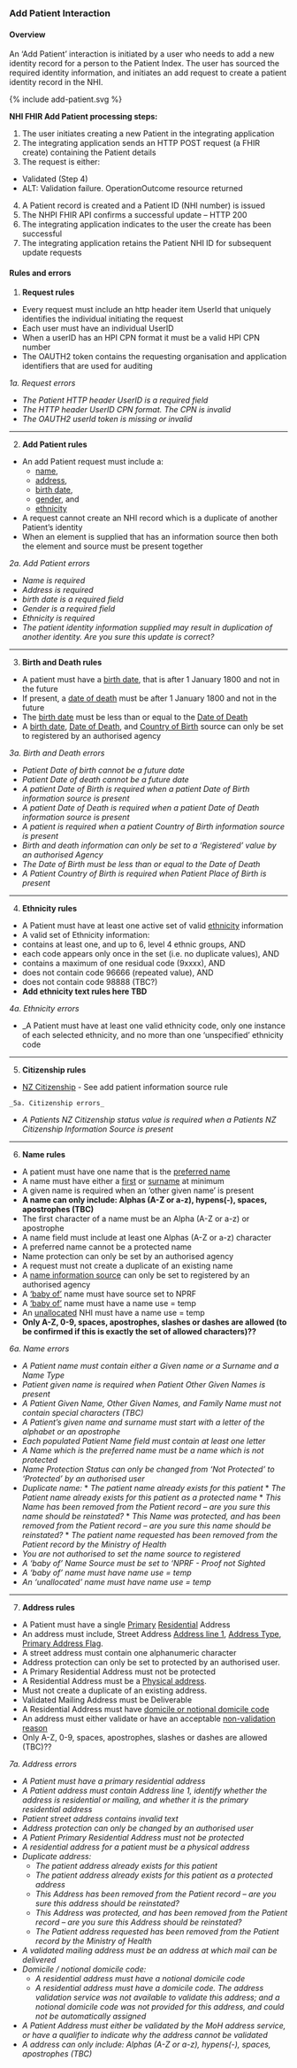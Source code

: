 

### Add Patient Interaction

#### Overview

An ‘Add Patient’ interaction is initiated by a user who needs to add a new identity record for a person to the Patient Index.
The user has sourced the required identity information, and initiates an add request to create a patient identity record in the NHI.

{% include add-patient.svg %}

**NHI FHIR Add Patient processing steps:**

1. The user initiates creating a new Patient in the integrating application
2. The integrating application sends an HTTP POST request (a FHIR create) containing the Patient details
3. The request is either:
 * Validated (Step 4)
 * ALT: Validation failure. OperationOutcome resource returned
4. A Patient record is created and a Patient ID (NHI number) is issued
5. The NHPI FHIR API confirms a successful update – HTTP 200
6. The integrating application indicates to the user the create has been successful
7. The integrating application retains the Patient NHI ID for subsequent update requests

#### Rules and errors

1. **Request rules**
 * Every request must include an http header item UserId that uniquely identifies the individual initiating the request
 * Each user must have an individual UserID
 * When a userID has an HPI CPN format it must be a valid HPI CPN number
 * The OAUTH2 token contains the requesting organisation and application identifiers that are used for auditing

  _1a. Request errors_
   * _The Patient HTTP header UserID is a required field_
   * _The HTTP header UserID CPN format. The CPN is invalid_
   * _The OAUTH2 userId token is missing or invalid_
 
---

2.	**Add Patient rules**
 * An add Patient request must include a:
   * [name](/StructureDefinition-NhiPatient-definitions.html#Patient.name),
   * [address](/StructureDefinition-NhiPatient-definitions.html#Patient.address),
   * [birth date](/StructureDefinition-NhiPatient-definitions.html#Patient.birthDate),
   * [gender](/StructureDefinition-NhiPatient-definitions.html#Patient.gender), and
   * [ethnicity](/StructureDefinition-NhiPatient-definitions.html#Patient.extension:ethnicity)
 * A request cannot create an NHI record which is a duplicate of another Patient’s identity
 * When an element is supplied that has an information source then both the element and source must be present together
 
  _2a. Add Patient errors_
   * _Name is required_
   * _Address is required_
   * _birth date is a required field_
   * _Gender is a required field_
   * _Ethnicity is required_
   * _The patient identity information supplied may result in duplication of another identity. Are you sure this update is correct?_

---

3.	**Birth and Death rules**
 * A patient must have a [birth date](/StructureDefinition-NhiPatient-definitions.html#Patient.birthDate), that is after 1 January 1800 and not in the future
 * If present, a [date of death](/StructureDefinition-NhiPatient-definitions.html#Patient.deceased[x]) must be after 1 January 1800 and not in the future
 * The [birth date](/StructureDefinition-NhiPatient-definitions.html#Patient.birthDate) must be less than or equal to the [Date of Death](/StructureDefinition-NhiPatient-definitions.html#Patient.deceased[x])
 * A [birth date](/StructureDefinition-NhiPatient-definitions.html#Patient.birthDate), [Date of Death](/StructureDefinition-NhiPatient-definitions.html#Patient.deceased[x]), and [Country of Birth](/StructureDefinition-birth-place-definitions.html#Extension.extension:country) source can only be set to registered by an authorised agency

  _3a. Birth and Death errors_
   * _Patient Date of birth  cannot be a future date_
   * _Patient Date of death cannot be a future date_
   * _A patient Date of Birth is required when a patient Date of Birth information source is present_
   * _A patient Date of Death is required when a patient Date of Death information source is present_
   * _A patient is required when a patient Country of Birth information source is present_
   * _Birth and death information can only be set to a ‘Registered’ value by an authorised Agency_
   * _The Date of Birth must be less than or equal to the Date of Death_
   * _A Patient Country of Birth is required when Patient Place of Birth is present_

---

4.	**Ethnicity rules**
 * A Patient must have at least one active set of valid [ethnicity](/StructureDefinition-NhiPatient-definitions.html#Patient.extension:ethnicity) information 
 * A valid set of Ethnicity information:
  * contains at least one, and up to 6, level 4 ethnic groups, AND 
  * each code appears only once in the set (i.e. no duplicate values), AND 
  * contains a maximum of one residual code (9xxxx), AND 
  * does not contain code 96666 (repeated value), AND 
  * does not contain code 98888 (TBC?)
  * **Add ethnicity text rules here TBD**

  _4a. Ethnicity errors_
   * _A Patient must have at least one valid ethnicity code, only one instance of each selected ethnicity, and no more than one ‘unspecified’ ethnicity code

---

5.	**Citizenship rules**
   * [NZ Citizenship](/StructureDefinition-NhiPatient-definitions.html#Patient.extension:nzCitizen) - See add patient information source rule

    _5a. Citizenship errors_
   * _A Patients NZ Citizenship status value is required when a Patients NZ Citizenship Information Source is present_

---

6.	**Name rules**
 * A patient must have one name that is the [preferred name](/StructureDefinition-NhiPatient-definitions.html#Patient.name.extension:preferred)
 * A name must have either a [first](/StructureDefinition-NhiPatient-definitions.html#Patient.name.given) or [surname](/StructureDefinition-NhiPatient-definitions.html#Patient.name.family) at minimum
 * A given name is required when an ‘other given name’ is present
 * **A name can only include: Alphas (A-Z or a-z), hypens(-), spaces, apostrophes (TBC)**
 * The first character of a name must be an Alpha (A-Z or a-z) or apostrophe
 * A name field must include at least one Alphas (A-Z or a-z) character
 * A preferred name cannot be a protected name
 * Name protection can only be set by an authorised agency
 * A request must not create a duplicate of an existing name
 * A [name information source](/StructureDefinition-NhiPatient-definitions.html#Patient.name.extension:information-source) can only be set to registered by an authorised agency 
 * A [‘baby of’](/StructureDefinition-NhiPatient-definitions.html#Patient.name.extension:nhi-name-use-extra) name must have source set to NPRF
 * A [‘baby of’](/StructureDefinition-NhiPatient-definitions.html#Patient.name.extension:nhi-name-use-extra) name must have a name use = temp
 * An [unallocated](/StructureDefinition-NhiPatient-definitions.html#Patient.name.extension:nhi-name-use-extra) NHI must have a name use = temp
 * **Only A-Z, 0-9, spaces, apostrophes, slashes or dashes are allowed (to be confirmed if this is exactly the set of allowed characters)??**


  _6a. Name errors_
   * _A Patient name must contain either a Given name or a Surname and a Name Type_
   * _Patient given name is required when Patient Other Given Names is present_
   * _A Patient Given Name, Other Given Names, and Family Name must not contain special characters (TBC)_
   * _A Patient’s given name and surname must start with a letter of the alphabet or an apostrophe_
   * _Each populated Patient Name field must contain at least one letter_
   * _A Name which is the preferred name must be a name which is not protected_
   * _Name Protection Status can only be changed from ‘Not Protected’ to ‘Protected’ by an authorised user_
   * _Duplicate name:_
    * _The patient name already exists for this patient_
    * _The Patient name already exists for this patient as a protected name_
    * _This Name has been removed from the Patient record – are you sure this name should be reinstated?_
    * _This Name was protected, and has been removed from the Patient record – are you sure this name should be reinstated?_
    * _The patient name requested has been removed from the Patient record by the Ministry of Health_
   * _You are not authorised to set the name source to registered_
   * _A ‘baby of’ Name Source must be set to ‘NPRF - Proof not Sighted_
   * _A ‘baby of’ name must have name use = temp_
   * _An ‘unallocated’ name must have name use = temp_

---

7.	**Address rules**
 * A Patient must have a single [Primary](/StructureDefinition-NhiPatient-definitions.html#Patient.address.extension:isPrimaryAddress) [Residential](/StructureDefinition-NhiPatient-definitions.html#Patient.address.type) Address
 * An address must include, Street Address [Address line 1](/StructureDefinition-NhiPatient-definitions.html#Patient.address.line), [Address Type](/StructureDefinition-NhiPatient-definitions.html#Patient.address.type), [Primary Address Flag](/StructureDefinition-NhiPatient-definitions.html#Patient.address.extension:isPrimaryAddress).
 * A street address must contain one alphanumeric character
 * Address protection can only be set to protected by an authorised user.
 * A Primary Residential Address must not be protected
 * A Residential Address must be a [Physical address](/StructureDefinition-NhiPatient-definitions.html#Patient.address.type).
 * Must not create a duplicate of an existing address.
 * Validated Mailing Address must be Deliverable
 * A Residential Address must have [domicile or notional domicile code](/StructureDefinition-NhiPatient-definitions.html#Patient.address.extension:domicile-code)
 * An address must either validate or have an acceptable [non-validation reason](/StructureDefinition-NhiPatient-definitions.html#Patient.address.extension:notValidatedAddressReason)
 * Only A-Z, 0-9, spaces, apostrophes, slashes or dashes are allowed (TBC)??

  _7a. Address errors_
   * _A Patient must have a primary residential address_
   * _A Patient address must contain Address line 1, identify whether the address is residential or mailing, and whether it is the primary residential address_
   * _Patient street address contains invalid text_
   * _Address protection can only be changed by an authorised user_
   * _A Patient Primary Residential Address must not be protected_
   * _A residential address for a patient must be a physical address_
   * _Duplicate address:_
     * _The patient address already exists for this patient_
     * _The patient address already exists for this patient as a protected address_
     * _This Address has been removed from the Patient record – are you sure this address should be reinstated?_
     * _This Address was protected, and has been removed from the Patient record – are you sure this Address should be reinstated?_
     * _The Patient address requested has been removed from the Patient record by the Ministry of Health_
   * _A validated mailing address must be an address at which mail can be delivered_
   * _Domicile / notional domicile code:_
     * _A residential address must have a notional domicile code_
     * _A residential address must have a domicile code. The address validation service was not available to validate this address; and a notional domicile code was not provided for this address, and could not be automatically assigned_
   * _A Patient Address must either be validated by the MoH address service, or have a qualifier to indicate why the address cannot be validated_
   * _A address can only include: Alphas (A-Z or a-z), hypens(-), spaces, apostrophes (TBC)_

